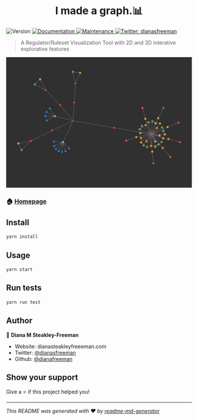 <h1 align="center">I made a graph.📊</h1>
<p>
  <img alt="Version" src="https://img.shields.io/badge/version-0.3.0-blue.svg?cacheSeconds=2592000" />
  <a href="https://github.com/dianafreeman/hack-2021-ruleset-viz#readme" target="_blank">
    <img alt="Documentation" src="https://img.shields.io/badge/documentation-yes-brightgreen.svg" />
  </a>
  <a href="https://github.com/kefranabg/readme-md-generator/graphs/commit-activity" target="_blank">
    <img alt="Maintenance" src="https://img.shields.io/badge/Maintained%3F-yes-green.svg" />
  </a>
  <a href="https://twitter.com/dianasfreeman" target="_blank">
    <img alt="Twitter: dianasfreeman" src="https://img.shields.io/twitter/follow/dianasfreeman.svg?style=social" />
  </a>
</p>

> A Regulator/Ruleset Visualization Tool with 2D and 3D interative explorative features

![Screenshot](https://github.com/dianafreeman/hack-2021-ruleset-viz/blob/main/public/screenshot.png)
### 🏠 [Homepage](http://witty-memory.surge.sh)

## Install

```sh
yarn install
```

## Usage

```sh
yarn start
```

## Run tests

```sh
yarn run test
```

## Author

👤 **Diana M Steakley-Freeman**

* Website: dianasteakleyfreeeman.com
* Twitter: [@dianasfreeman](https://twitter.com/dianasfreeman)
* Github: [@dianafreeman](https://github.com/dianafreeman)

## Show your support

Give a ⭐️ if this project helped you!

***
_This README was generated with ❤️ by [readme-md-generator](https://github.com/kefranabg/readme-md-generator)_
